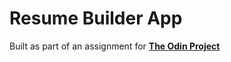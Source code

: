 # Resume Builder App

Built as part of an assignment for [**The Odin Project**](https://www.theodinproject.com/lessons/node-path-react-new-cv-application)
